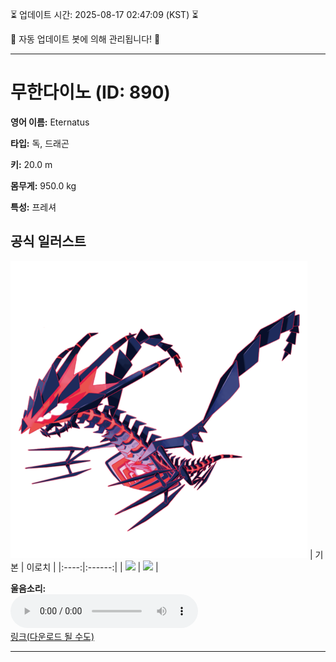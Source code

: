 
⏳ 업데이트 시간: 2025-08-17 02:47:09 (KST) ⏳

🤖 자동 업데이트 봇에 의해 관리됩니다! 🤖

---

# 무한다이노 (ID: 890)
**영어 이름:** Eternatus

**타입:** 독, 드래곤

**키:** 20.0 m

**몸무게:** 950.0 kg

**특성:** 프레셔

## 공식 일러스트
![](https://raw.githubusercontent.com/PokeAPI/sprites/master/sprites/pokemon/other/official-artwork/890.png)
| 기본 | 이로치 |
|:----:|:------:|
| <img src="http://play.pokemonshowdown.com/sprites/ani/eternatus.gif" width="200"> | <img src="http://play.pokemonshowdown.com/sprites/ani-shiny/eternatus.gif" width="200"> |

**울음소리:**<br><audio controls src="https://raw.githubusercontent.com/PokeAPI/cries/main/cries/pokemon/latest/890.ogg"></audio><br> [링크(다운로드 될 수도)](https://raw.githubusercontent.com/PokeAPI/cries/main/cries/pokemon/latest/890.ogg)


---
